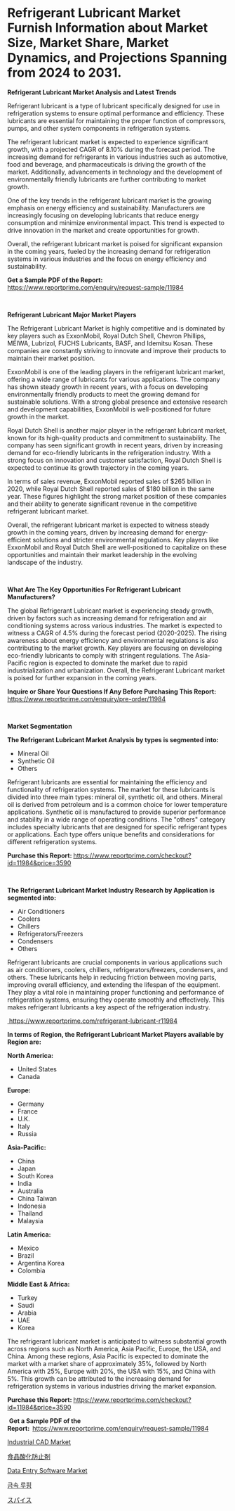 <p><h1>Refrigerant Lubricant Market Furnish Information about Market Size, Market Share, Market Dynamics, and Projections Spanning from 2024 to 2031.</h1></p><p><strong>Refrigerant Lubricant Market Analysis and Latest Trends</strong></p>
<p><p>Refrigerant lubricant is a type of lubricant specifically designed for use in refrigeration systems to ensure optimal performance and efficiency. These lubricants are essential for maintaining the proper function of compressors, pumps, and other system components in refrigeration systems.</p><p>The refrigerant lubricant market is expected to experience significant growth, with a projected CAGR of 8.10% during the forecast period. The increasing demand for refrigerants in various industries such as automotive, food and beverage, and pharmaceuticals is driving the growth of the market. Additionally, advancements in technology and the development of environmentally friendly lubricants are further contributing to market growth.</p><p>One of the key trends in the refrigerant lubricant market is the growing emphasis on energy efficiency and sustainability. Manufacturers are increasingly focusing on developing lubricants that reduce energy consumption and minimize environmental impact. This trend is expected to drive innovation in the market and create opportunities for growth.</p><p>Overall, the refrigerant lubricant market is poised for significant expansion in the coming years, fueled by the increasing demand for refrigeration systems in various industries and the focus on energy efficiency and sustainability.</p></p>
<p><strong>Get a Sample PDF of the Report:&nbsp;</strong> <a href="https://www.reportprime.com/enquiry/request-sample/11984">https://www.reportprime.com/enquiry/request-sample/11984</a></p>
<p>&nbsp;</p>
<p><strong>Refrigerant Lubricant Major Market Players</strong></p>
<p><p>The Refrigerant Lubricant Market is highly competitive and is dominated by key players such as ExxonMobil, Royal Dutch Shell, Chevron Phillips, MEIWA, Lubrizol, FUCHS Lubricants, BASF, and Idemitsu Kosan. These companies are constantly striving to innovate and improve their products to maintain their market position.</p><p>ExxonMobil is one of the leading players in the refrigerant lubricant market, offering a wide range of lubricants for various applications. The company has shown steady growth in recent years, with a focus on developing environmentally friendly products to meet the growing demand for sustainable solutions. With a strong global presence and extensive research and development capabilities, ExxonMobil is well-positioned for future growth in the market.</p><p>Royal Dutch Shell is another major player in the refrigerant lubricant market, known for its high-quality products and commitment to sustainability. The company has seen significant growth in recent years, driven by increasing demand for eco-friendly lubricants in the refrigeration industry. With a strong focus on innovation and customer satisfaction, Royal Dutch Shell is expected to continue its growth trajectory in the coming years.</p><p>In terms of sales revenue, ExxonMobil reported sales of $265 billion in 2020, while Royal Dutch Shell reported sales of $180 billion in the same year. These figures highlight the strong market position of these companies and their ability to generate significant revenue in the competitive refrigerant lubricant market.</p><p>Overall, the refrigerant lubricant market is expected to witness steady growth in the coming years, driven by increasing demand for energy-efficient solutions and stricter environmental regulations. Key players like ExxonMobil and Royal Dutch Shell are well-positioned to capitalize on these opportunities and maintain their market leadership in the evolving landscape of the industry.</p></p>
<p>&nbsp;</p>
<p><strong>What Are The Key Opportunities For Refrigerant Lubricant Manufacturers?</strong></p>
<p><p>The global Refrigerant Lubricant market is experiencing steady growth, driven by factors such as increasing demand for refrigeration and air conditioning systems across various industries. The market is expected to witness a CAGR of 4.5% during the forecast period (2020-2025). The rising awareness about energy efficiency and environmental regulations is also contributing to the market growth. Key players are focusing on developing eco-friendly lubricants to comply with stringent regulations. The Asia-Pacific region is expected to dominate the market due to rapid industrialization and urbanization. Overall, the Refrigerant Lubricant market is poised for further expansion in the coming years.</p></p>
<p><strong>Inquire or Share Your Questions If Any Before Purchasing This Report:</strong> <a href="https://www.reportprime.com/enquiry/pre-order/11984">https://www.reportprime.com/enquiry/pre-order/11984</a></p>
<p>&nbsp;</p>
<p><strong>Market Segmentation</strong></p>
<p><strong>The Refrigerant Lubricant Market Analysis by types is segmented into:</strong></p>
<p><ul><li>Mineral Oil</li><li>Synthetic Oil</li><li>Others</li></ul></p>
<p><p>Refrigerant lubricants are essential for maintaining the efficiency and functionality of refrigeration systems. The market for these lubricants is divided into three main types: mineral oil, synthetic oil, and others. Mineral oil is derived from petroleum and is a common choice for lower temperature applications. Synthetic oil is manufactured to provide superior performance and stability in a wide range of operating conditions. The "others" category includes specialty lubricants that are designed for specific refrigerant types or applications. Each type offers unique benefits and considerations for different refrigeration systems.</p></p>
<p><strong>Purchase this Report:&nbsp;</strong><a href="https://www.reportprime.com/checkout?id=11984&price=3590">https://www.reportprime.com/checkout?id=11984&price=3590</a></p>
<p>&nbsp;</p>
<p><strong>The Refrigerant Lubricant Market Industry Research by Application is segmented into:</strong></p>
<p><ul><li>Air Conditioners</li><li>Coolers</li><li>Chillers</li><li>Refrigerators/Freezers</li><li>Condensers</li><li>Others</li></ul></p>
<p><p>Refrigerant lubricants are crucial components in various applications such as air conditioners, coolers, chillers, refrigerators/freezers, condensers, and others. These lubricants help in reducing friction between moving parts, improving overall efficiency, and extending the lifespan of the equipment. They play a vital role in maintaining proper functioning and performance of refrigeration systems, ensuring they operate smoothly and effectively. This makes refrigerant lubricants a key aspect of the refrigeration industry.</p></p>
<p><a href="https://www.reportprime.com/refrigerant-lubricant-r11984">&nbsp;https://www.reportprime.com/refrigerant-lubricant-r11984</a></p>
<p><strong>In terms of Region, the Refrigerant Lubricant Market Players available by Region are:</strong></p>
<p>
    <p> <strong> North America: </strong>
        <ul>
            <li>United States</li>
            <li>Canada</li>
        </ul>
        </p> 
    <p> <strong> Europe: </strong>
        <ul>
            <li>Germany</li>
            <li>France</li>
            <li>U.K.</li>
            <li>Italy</li>
            <li>Russia</li>
        </ul>
        </p> 
    <p> <strong> Asia-Pacific: </strong>
        <ul>
            <li>China</li>
            <li>Japan</li>
            <li>South Korea</li>
            <li>India</li>
            <li>Australia</li>
            <li>China Taiwan</li>
            <li>Indonesia</li>
            <li>Thailand</li>
            <li>Malaysia</li>
        </ul>
        </p> 
    <p> <strong> Latin America: </strong>
        <ul>
            <li>Mexico</li>
            <li>Brazil</li>
            <li>Argentina Korea</li>
            <li>Colombia</li>
        </ul>
        </p> 
    <p> <strong> Middle East & Africa: </strong>
        <ul>
            <li>Turkey</li>
            <li>Saudi</li>
            <li>Arabia</li>
            <li>UAE</li>
            <li>Korea</li>
        </ul>
    </p>
    </p>
<p><p>The refrigerant lubricant market is anticipated to witness substantial growth across regions such as North America, Asia Pacific, Europe, the USA, and China. Among these regions, Asia Pacific is expected to dominate the market with a market share of approximately 35%, followed by North America with 25%, Europe with 20%, the USA with 15%, and China with 5%. This growth can be attributed to the increasing demand for refrigeration systems in various industries driving the market expansion.</p></p>
<p><strong>Purchase this Report: </strong><a href="https://www.reportprime.com/checkout?id=11984&price=3590">https://www.reportprime.com/checkout?id=11984&price=3590</a></p>
<p>&nbsp;<strong>Get a Sample PDF of the Report:&nbsp;&nbsp;</strong><a href="https://www.reportprime.com/enquiry/request-sample/11984">https://www.reportprime.com/enquiry/request-sample/11984</a></p>
<p><strong></strong></p>
<p><p><a href="https://issuu.com/reportprime-2/docs/industrial-cad-market-size-2030.pptx">Industrial CAD Market</a></p><p><a href="https://medium.com/@awnvxxes23/%E9%A3%9F%E5%93%81%E6%8A%97%E9%85%B8%E5%8C%96%E5%89%A4%E5%B8%82%E5%A0%B4%E3%81%AE%E5%8B%95%E5%90%91%E3%81%A8%E5%88%86%E6%9E%90-%E5%B0%86%E6%9D%A5%E3%81%AE%E6%88%90%E9%95%B7%E3%81%AE%E6%A9%9F%E4%BC%9A%E3%81%A8%E8%AA%B2%E9%A1%8C-2024%E5%B9%B4-2031%E5%B9%B4-2330b758dfc0">食品酸化防止剤</a></p><p><a href="https://www.linkedin.com/pulse/strategic-insights-global-data-entry-software-market-trends-pmqvf">Data Entry Software Market</a></p><p><a href="https://medium.com/@antosuigrtley99783676/%EA%B8%88%EC%86%8D-%EC%A7%80%EB%B6%95-%EC%8B%9C%EC%9E%A5-2024%EB%85%84%EB%B6%80%ED%84%B0-2031%EB%85%84%EA%B9%8C%EC%A7%80%EC%9D%98-%EC%82%B0%EC%97%85-%EB%8F%99%ED%96%A5-%EB%B0%8F-%EC%98%88%EC%B8%A1-980e5baa4900">금속 루핑</a></p><p><a href="https://medium.com/@awnvxxes23/%E5%9C%B0%E7%90%83%E3%81%AE%E3%82%B9%E3%83%91%E3%82%A4%E3%82%B9%E5%B8%82%E5%A0%B4%E3%81%AE%E7%8A%B6%E6%B3%81-2024%E5%B9%B4-2031%E5%B9%B4-%E3%81%A8%E5%9C%B0%E5%9F%9F-%E8%A3%BD%E5%93%81-%E3%82%A8%E3%83%B3%E3%83%89%E3%83%A6%E3%83%BC%E3%82%B9%E5%88%A5%E3%81%AE%E4%BA%88%E6%B8%AC-0a60c40e7720">スパイス</a></p></p>